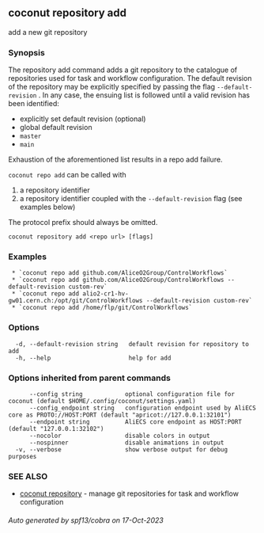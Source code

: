 ## coconut repository add

add a new git repository

### Synopsis

The repository add command adds a git repository to the catalogue of repositories used for task and workflow configuration.
The default revision of the repository may be explicitly specified by passing the flag `--default-revision` . In any case,
the ensuing list is followed until a valid revision has been identified:

- explicitly set default revision (optional)
- global default revision
- `master`
- `main`

Exhaustion of the aforementioned list results in a repo add failure.

`coconut repo add` can be called with
1) a repository identifier
2) a repository identifier coupled with the `--default-revision` flag (see examples below)

The protocol prefix should always be omitted.

```
coconut repository add <repo url> [flags]
```

### Examples

```
 * `coconut repo add github.com/AliceO2Group/ControlWorkflows`
 * `coconut repo add github.com/AliceO2Group/ControlWorkflows --default-revision custom-rev`
 * `coconut repo add alio2-cr1-hv-gw01.cern.ch:/opt/git/ControlWorkflows --default-revision custom-rev`
 * `coconut repo add /home/flp/git/ControlWorkflows`
```

### Options

```
  -d, --default-revision string   default revision for repository to add
  -h, --help                      help for add
```

### Options inherited from parent commands

```
      --config string            optional configuration file for coconut (default $HOME/.config/coconut/settings.yaml)
      --config_endpoint string   configuration endpoint used by AliECS core as PROTO://HOST:PORT (default "apricot://127.0.0.1:32101")
      --endpoint string          AliECS core endpoint as HOST:PORT (default "127.0.0.1:32102")
      --nocolor                  disable colors in output
      --nospinner                disable animations in output
  -v, --verbose                  show verbose output for debug purposes
```

### SEE ALSO

* [coconut repository](coconut_repository.md)	 - manage git repositories for task and workflow configuration

###### Auto generated by spf13/cobra on 17-Oct-2023
